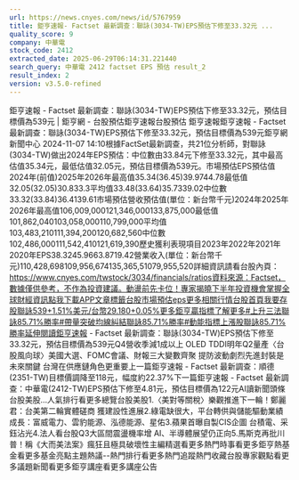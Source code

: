 ```yaml
---
url: https://news.cnyes.com/news/id/5767959
title: 鉅亨速報- Factset 最新調查：聯詠(3034-TW)EPS預估下修至33.32元 ...
quality_score: 9
company: 中華電
stock_code: 2412
extracted_date: 2025-06-29T06:14:31.221440
search_query: 中華電 2412 factset EPS 預估 result_2
result_index: 2
version: v3.5.0-refined
---
```


鉅亨速報 - Factset 最新調查：聯詠(3034-TW)EPS預估下修至33.32元，預估目標價為539元 | 鉅亨網 - 台股預估‌‌鉅亨速報台股預估 鉅亨速報鉅亨速報 - Factset 最新調查：聯詠(3034-TW)EPS預估下修至33.32元，預估目標價為539元鉅亨網新聞中心 2024-11-07 14:10‌根據FactSet最新調查，共21位分析師，對聯詠(3034-TW)做出2024年EPS預估：中位數由33.84元下修至33.32元，其中最高估值35.34元，最低估值32.05元，預估目標價為539元。市場預估EPS預估值2024年(前值)2025年2026年最高值35.34(36.45)39.9744.78最低值32.05(32.05)30.833.3平均值33.48(33.64)35.7339.02中位數33.32(33.84)36.4139.61市場預估營收‌預估值(單位：新台幣千元)2024年2025年2026年最高值106,009,000121,346,000133,875,000最低值101,862,040103,058,000110,799,000平均值103,483,210111,394,200120,682,560中位數102,486,000111,542,410121,619,390歷史獲利表現項目2023年2022年2021年2020年EPS38.3245.9663.8719.42營業收入(單位：新台幣千元)110,428,698109,956,674135,365,51079,955,520詳細資訊請看台股內頁：https://www.cnyes.com/twstock/3034/financials/ratios資料來源：Factset，數據僅供參考，不作為投資建議。動盪前先卡位！專家揭曉下半年投資機會掌握全球財經資訊點我下載APP文章標籤台股市場預估eps更多相關行情台股首頁我要存股聯詠539+1.51%美元/台幣29.180+0.05%更多鉅亨贏指標了解更多#上升三法聯詠85.71%勝率#帶量突破均線糾結聯詠85.71%勝率#動能指標上漲股聯詠85.71%勝率延伸閱讀鉅亨速報 - Factset 最新調查：聯詠(3034-TW)EPS預估下修至33.32元，預估目標價為539元Q4營收季減1成以上 OLED TDDI明年Q2量產〈台股風向球〉美國大選、FOMC會議、財報三大變數齊聚 提防波動劇烈先進封裝是未來關鍵 台灣在供應鏈角色更重要‌上一篇鉅亨速報 - Factset 最新調查：順德(2351-TW)目標價調降至118元，幅度約22.37%下一篇鉅亨速報 - Factset 最新調查：中華電(2412-TW)EPS預估下修至4.81元，預估目標價為122元‌‌AI讀新聞頭條台股美股...人氣排行看更多總覽台股美股1.〈美對等關稅〉樂觀推進下一輪！鄭麗君：台美第二輪實體磋商 獲建設性進展2.綠電缺很大，平台轉供與儲能驅動業績成長：富威電力、雲豹能源、泓德能源、星佑3.蘋果首曝自製CIS企圖 台積電、采鈺沾光4.法人看台股Q3大區間震盪機率增 AI、半導體展望仍正向5.馬斯克再批川普！稱《大而美法案》瘋狂且極具破壞性‌主編精選看更多‌熱門時事看更多‌‌‌‌‌‌‌‌‌‌‌‌‌‌‌‌‌鉅亨熱基金看更多基金亮點主題熱議‌‌‌‌--‌‌‌‌熱門排行看更多熱門追蹤熱門收藏‌‌‌‌‌‌‌‌‌台股專家觀點看更多議題新聞看更多鉅亨講座看更多講座公告‌‌‌‌‌‌‌‌
